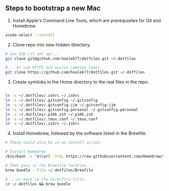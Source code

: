 ## Steps to bootstrap a new Mac

1. Install Apple's Command Line Tools, which are prerequisites for Git and Homebrew.

```zsh
xcode-select --install
```

2. Clone repo into new hidden directory.

```zsh
# Use SSH (if set up)...
git clone git@github.com:hoolek77/dotfiles.git ~/.dotfiles

# ...or use HTTPS and switch remotes later.
git clone https://github.com/hoolek77/dotfiles.git ~/.dotfiles
```

3. Create symlinks in the Home directory to the real files in the repo.

```zsh

ln -s ~/.dotfiles/.zshrc ~/.zshrc
ln -s ~/.dotfiles/.gitconfig ~/.gitconfig
ln -s ~/.dotfiles/.gitconfig-jjm ~/.gitconfig-jjm
ln -s ~/.dotfiles/.gitconfig-personal ~/.gitconfig-personal
ln -s ~/.dotfiles/.p10k.zsh ~/.p10k.zsh
ln -s ~/.dotfiles/.tmux.conf ~/.tmux.conf
ln -s ~/.dotfiles/.zshrc ~/.zshrc
```

4. Install Homebrew, followed by the software listed in the Brewfile.

```zsh
# These could also be in an install script.

# Install Homebrew
/bin/bash -c "$(curl -fsSL https://raw.githubusercontent.com/Homebrew/install/HEAD/install.sh)"

# Then pass in the Brewfile location...
brew bundle --file ~/.dotfiles/Brewfile

# ...or move to the directory first.
cd ~/.dotfiles && brew bundle
```

